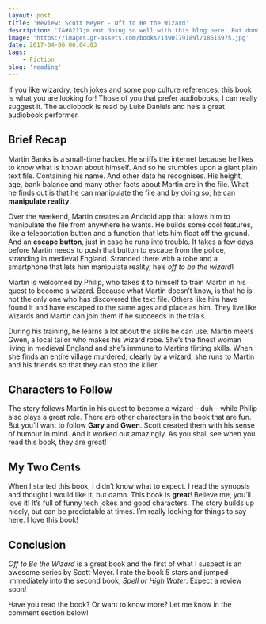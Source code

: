 ```yaml
---
layout: post
title: 'Review: Scott Meyer - Off to Be the Wizard'
description: 'I&#8217;m not doing so well with this blog here. But don&#8217;t worry, I&#8217;m working on it! Yesterday, I finished the first book of a new series I found. Scott Meyer, also known for his web comics, did a great job with his first book <em>Off to Be the Wizard</em>.'
image: 'https://images.gr-assets.com/books/1390179189l/18616975.jpg'
date: 2017-04-06 06:04:03
tags:
    - Fiction
blog: 'reading'
---
```

If you like wizardry, tech jokes and some pop culture references, this book is what you are looking for! Those of you that prefer audiobooks, I can really suggest it. The audiobook is read by Luke Daniels and he&#8217;s a great audiobook performer.

## Brief Recap

Martin Banks is a small-time hacker. He sniffs the internet because he likes to know what is known about himself. And so he stumbles upon a giant plain text file. Containing his name. And other data he recognises. His height, age, bank balance and many other facts about Martin are in the file. What he finds out is that he can manipulate the file and by doing so, he can <b>manipulate reality</b>.

Over the weekend, Martin creates an Android app that allows him to manipulate the file from anywhere he wants. He builds some cool features, like a teleportation button and a function that lets him float off the ground. And an <b>escape button</b>, just in case he runs into trouble. It takes a few days before Martin needs to push that button to escape from the police, stranding in medieval England. Stranded there with a robe and a smartphone that lets him manipulate reality, he&#8217;s _off to be the wizard_!

Martin is welcomed by Philip, who takes it to himself to train Martin in his quest to become a wizard. Because what Martin doesn&#8217;t know, is that he is not the only one who has discovered the text file. Others like him have found it and have escaped to the same ages and place as him. They live like wizards and Martin can join them if he succeeds in the trials.

During his training, he learns a lot about the skills he can use. Martin meets Gwen, a local tailor who makes his wizard robe. She&#8217;s the finest woman living in medieval England and she&#8217;s immune to Martins flirting skills. When she finds an entire village murdered, clearly by a wizard, she runs to Martin and his friends so that they can stop the killer.

## Characters to Follow

The story follows Martin in his quest to become a wizard &#8211; duh &#8211; while Philip also plays a great role. There are other characters in the book that are fun. But you&#8217;ll want to follow <b>Gary</b> and <b>Gwen</b>. Scott created them with his sense of humour in mind. And it worked out amazingly. As you shall see when you read this book, they are great!

## My Two Cents

When I started this book, I didn&#8217;t know what to expect. I read the synopsis and thought I would like it, but damn. This book is <b>great</b>! Believe me, you&#8217;ll love it! It&#8217;s full of funny tech jokes and good characters. The story builds up nicely, but can be predictable at times. I&#8217;m really looking for things to say here. I love this book!

## Conclusion

<em>Off to Be the Wizard</em> is a great book and the first of what I suspect is an awesome series by Scott Meyer. I rate the book 5 stars and jumped immediately into the second book, <em>Spell or High Water</em>. Expect a review soon!

Have you read the book? Or want to know more? Let me know in the comment section below!